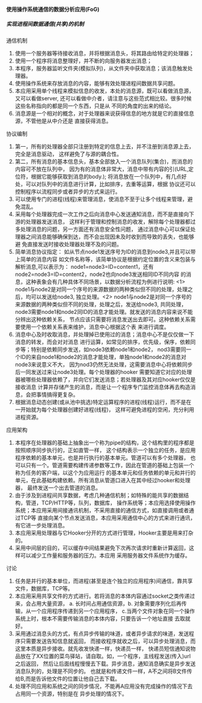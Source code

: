 #### 使用操作系统通信的数据分析应用(FoG)
##### 实现进程间数据通信(共享)的机制


通信机制

1. 使用一个服务器等待接收消息，并将根据消息头，将其路由给特定的处理器；
2. 使用一个程序将消息整理好，并不断的向服务器发出消息；
3. 本程序，服务器监听文件夹(模拟队列)，从文件夹中获取消息；该消息触发处理器。
4. 使用操作系统来存放消息的内容，能够有效处理进程间数据共享问题。
5. 本应用采用单个线程来模拟信息的收发，本处的消息源，既可以看做消息源，又可以看做server,
   还可以看做中介者，请注意与这些范式相比较。很多时候这些名称指向的都是同一个东西，只是从
   不同的角度的出来的结论。
6. 消息源是一个相对的概念，对于处理器来说获得信息的地方就是它的直接信息源，不管他是从中介还是
   直接获得消息。

   
协议编制
1. 第一，所有的处理器全部只注册到特定的信息上去，并不注册到消息源上去，完全是消息驱动，
   这样避免了与源的耦合性。
2. 第二，所有消息的基本信息头，基本全部放入一个消息队列(集合)，而消息的内容可不放在队列中，
   因为有的消息体非常大，消息中带有内容的引(URL,定位符，根据它能够获取到消息的body.);
   将消息放在一个队列中，有几点好处，可以对队列中的消息进行计算，比如排序，去重等运算，根据
   协议还可以控制程序以流程同步或者异步的方式来运行。
3. 可以使用专门的进程(线程)来管理消息，使消息不至于让多个线程来管理，避免混乱。
4. 采用每个处理器完成一次工作之后向消息中心发送通知消息，而不是直接向下游的处理器发送消息，
   这样利于管理和控制消息的收发，解除每个处理器都过多处理消息的问题，另一方面还有消息安全性问题，
   通过消息中心可以保证处理器之间消息能够确保到达，而不会出现因未及时收到而导致的丢失，也能够避
   免直接发送时接收处理器处理不及的问题。
5. 简单消息协议指定： 如从节点node1发送序号为ID的消息到node3,并且可以带上简单的消息内容
   如文件名称等，该简单协议是根据约定位置的含义来包装与解析消息,可以表示为：
   node1=node3=ID=content1，还有 node2=node3=ID=content2，node2也向node3发送相同ID不同内容
   的消息，这种表象会有几种具体不同场景，以数据分析流程为例进行说明:
   <1> node1与node2是对同一个序号的来源数据的两种类似但不同的处理，处理之后，均可以发送给node3,
   独立处理。<2> node1与node2是对同一个序号的来源数据的两种类似但不同的处理，处理之后，发送给node3,
   共同处理，node3需要node1和node2同ID的消息才能处理。就发送的消息内容来说不能分辨出这种依赖关系，
   节点应该只需要将消息发送出去即可。这种依赖关系需要使用一个依赖关系表来维护，消息中心根据这个表
   来进行调度。
6. 消息中心及时收取消息，并处理掉已使用过的消息；消息中心不是仅仅做一下消息的转发，而会对对消息
   进行运算，如常见的排序，优先级，保序，依赖同步等；特别是依赖同步发送，如node3依赖node1和node2，
   nod3需要同一个ID的来自node1和node2的消息才能处理，单独node1和node2的消息对node3来说意义不大，
   因为nod3仍然无法处理，这需要消息中心将依赖同步后一同发送过来让node3处理。每个处理器的hooker
   需要知道它对应的处理器被哪些处理器依赖了，并向它们发送消息；若处理器及其对应hooker仅仅是接收消息
   计算并存储产生的消息，而是让一个程序专门监控消息体再去构造消息，会把事情搞得更复杂。
7. 根据消息动态创建(或从池中挑选)特定运算程序的进程(线程)运行，而不是在一开始就为每个处理器创建好进程(线程)，
   这样可避免进程的空闲，充分利用进程资源。

应用架构
1. 本程序在处理器的基础上抽象出一个称为pipe的结构，这个结构里的程序都是按照顺序同步执行的，正如直管一样，
   这个结构表示一个独立的任务，是应用程序依赖的基本单元，也是并行执行的基本单元。管道可以有多个处理器，
   也可以只有一个。管道需要构建传递参数等工作，因此在管道的基础上包装一个称为任务的客户端，以这个为应用运行
   的基本单元和任务依赖的单元和并行的单元，在此基础构建依赖。所有消息从管道口进入在其中经过hooker和处理器，
   最终发送一个出去管道的消息。
2. 由于涉及到进程间共享数据，考虑几种通信机制；如特殊的能共享的数据结构，管道，TCP/HTTP等，队列，数据库，
   操作系统等；本应用选择使用操作系统；本应用采用间接通讯机制，不采用直接的通信方式，如直接调用或者通过TCP等
   直接向某个节点发送消息，本应用采用通信中心的方式来进行通讯，有它进一步处理消息。
3. 本应用采用处理器与它Hooker分开的方式进行管理，Hooker主要是用来打杂的。
4. 采用中间层的目的，可以缓存中间结果避免下次再次请求时重新计算返回，这样可以减少工作量和服务器的压力。本应用
   采用服务器文件系统作为缓存。


讨论

1. 任务是并行的基本单位，而进程(甚至是连个独立的应用程序)间通信，靠共享文件，数据库，TCP等。
2. 本应用采用共享文件的方式进行。若将消息的本体内容通过socket之类传递过来，会占用大量资源，
   a. 长时间占用通信资源，b. 对象需要序列化后再传输，从一个应用程序传递到另一个应用程序，
   c.当两个文件对象在同一个操作系统上时，根本不需要传输消息的本体内容，只要告诉一个地址直接
   去取就好。
3. 采用通过消息头的方式，有点异步传输的味道，或者异步请求的味道，发送程序只需要发送告知信息就返回，
   而接收程序就收之后，可以异步处理消息，而这里本质是异步接收。就先收发快递一样，快递员一样，
   快递员短信通知说物品放在了XX位置的菜鸟驿站，请自取。如，一个程序，主线程发送(传入)url之后返回，
   然后让后面线程慢慢去下载。异步消息，通知消息确实是异步发送消息队列的，处理是不同步的。
   也就是和传递文件一样，A不之间将B文件传给B,而是告诉他文件的位置让他自己去下载。
4. 处理不同应用和系统之间的同步情况，不能再A应用没有完成操作的情况下去占用同一个资源，特别是在
   异步处理的情况下。
